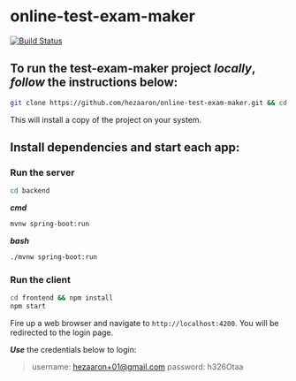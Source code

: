 # online-test-exam-maker
[![Build Status](https://travis-ci.org/hezaaron/online-test-exam-maker.svg?branch=master)](https://travis-ci.org/hezaaron/online-test-exam-maker)

## To run the test-exam-maker project _locally_, _follow_ the instructions below:

```sh
git clone https://github.com/hezaaron/online-test-exam-maker.git && cd online-test-exam-maker
```

This will install a copy of the project on your system.

## Install dependencies and start each app:

### Run the server

```sh
cd backend
```

**_cmd_**

```sh
mvnw spring-boot:run
```

**_bash_**

```sh
./mvnw spring-boot:run
```

### Run the client

```sh
cd frontend && npm install
npm start
```

Fire up a web browser and navigate to `http://localhost:4200`. You will be redirected to the login page.

***_Use_*** the credentials below to login:

> username: hezaaron+01@gmail.com
> password: h326Otaa
